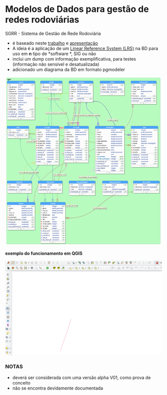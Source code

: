  
# Modelos de Dados para gestão de redes rodoviárias

SGRR - Sistema de Gestão de Rede Rodoviária

* é baseado neste [trabalho](http://osgeopt.pt/sasig2015/files/15_Pedro_Sim%C3%B5es_Hugo_Santos_SASIG2015.pdf) e [apresentação](http://osgeopt.pt/sasig2015/files/keynotes/hugo/sgrr.html#/step-7)
* A ideia é a aplicação de um [Linear Reference System (LRS)](https://en.wikipedia.org/wiki/Linear_referencing) na BD para uso em **n** tipo de *software *, SIG ou não
* inclui um dump com informação exemplificativa, para testes (informação não sensível e desatualizada)
* adicionado um diagrama da BD em formato pgmodeler

![](./db_diagram.png)

**exemplo do funcionamento em QGIS**

![](./example_anim.gif)

### NOTAS

* deverá ser considerada com uma versão alpha V01, como prova de conceito
* não se encontra devidamente documentada

 
 
